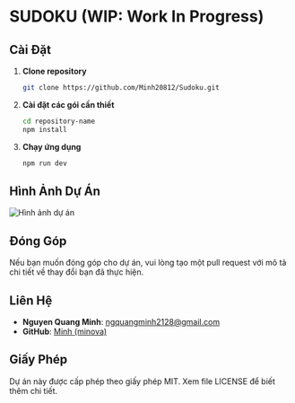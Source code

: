# SUDOKU (WIP: Work In Progress)
  
## Cài Đặt
1. **Clone repository**
   ```bash
   git clone https://github.com/Minh20812/Sudoku.git
   ```
2. **Cài đặt các gói cần thiết**
   ```bash
   cd repository-name
   npm install
   ```
3. **Chạy ứng dụng**
   ```bash
   npm run dev
   ```

## Hình Ảnh Dự Án
![Hình ảnh dự án](https://i.imgur.com/VL6gV6p.png)


## Đóng Góp
Nếu bạn muốn đóng góp cho dự án, vui lòng tạo một pull request với mô tả chi tiết về thay đổi bạn đã thực hiện.

## Liên Hệ
- **Nguyen Quang Minh**: [ngquangminh2128@gmail.com](mailto:ngquangminh2128@gmail.com)
- **GitHub**: [Minh (minova)](https://github.com/Minh20812)

## Giấy Phép
Dự án này được cấp phép theo giấy phép MIT. Xem file LICENSE để biết thêm chi tiết.
